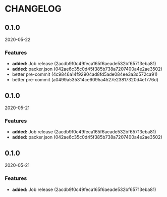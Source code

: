 # CHANGELOG

<!--- next entry here -->

## 0.1.0
2020-05-22

### Features

- **added:** Job release (2acdb9f0c49feca165f6aeade532bf65713eba81)
- **added:** packer.json (042ae6c35c0d45f385b738a7207400a4e2ae3502)
- better pre-commit (4c9846a14f92904ad8fd5ade084ee3a3d572ca91)
- better pre-commit (a0499a535314ce6095a4527e23817320d4ef776d)

## 0.1.0
2020-05-21

### Features

- **added:** Job release (2acdb9f0c49feca165f6aeade532bf65713eba81)
- **added:** packer.json (042ae6c35c0d45f385b738a7207400a4e2ae3502)

## 0.1.0
2020-05-21

### Features

- **added:** Job release (2acdb9f0c49feca165f6aeade532bf65713eba81)